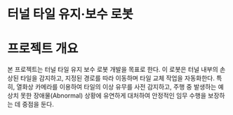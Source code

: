 # 터널 타일 유지·보수 로봇
# 프로젝트 개요
본 프로젝트는 터널 타일 유지 보수 로봇 개발을 목표로 한다. 이 로봇은 터널 내부의 손상된 타일을 감지하고, 지정된 경로를 따라 이동하며 타일 교체 작업을 자동화한다. 특히, 열화상 카메라를 이용하여 타일의 이상 유무를 사전 감지하고, 주행 중 발생하는 예상치 못한 장애물(Abnormal) 상황에 유연하게 대처하여 안정적인 임무 수행을 보장하는 데 중점을 둔다.
